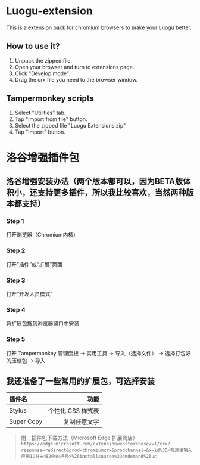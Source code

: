 # Luogu-extension

This is a extension pack for chromium browsers to make your Luogu better. 

## How to use it?

1. Unpack the zipped file.
2. Open your browser and turn to extensions page.
3. Click "Develop mode".
4. Drag the crx file you need to the browser window.

## Tampermonkey scripts

1. Select "Utilities" tab.
2. Tap "Import from file" button.
3. Select the zipped file "Luogu Extensions.zip"
4. Tap "Import" button.



# 洛谷增强插件包

## 洛谷增强安装办法（两个版本都可以，因为BETA版体积小，还支持更多插件，所以我比较喜欢，当然两种版本都支持）

### Step 1
打开浏览器（Chromium内核）
### Step 2
打开“插件”或“扩展”页面
### Step 3
打开“开发人员模式”
### Step 4
将扩展包拖到浏览器窗口中安装
### Step 5
打开 Tampermonkey 管理面板 -> 实用工具 -> 导入（选择文件） -> 选择打包好的压缩包 -> 导入

## 我还准备了一些常用的扩展包，可选择安装

| 插件名 | 功能 |
|:----- | ----:|
| Stylus | 个性化 CSS 样式表 |
| Super Copy | 复制任意文字 |


> 附：插件包下载方法（Microsoft Edge 扩展商店）
> `https://edge.microsoft.com/extensionwebstorebase/v1/crx?response=redirect&prod=chromiumcrx&prodchannel=&x=id%3D<在这里输入应用ID并去掉2侧的括号>%26installsource%3Dondemand%26uc`
